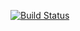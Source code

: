 [![Build Status](https://travis-ci.org/diegocfreire/ExemploTravis.svg?branch=master)](https://travis-ci.org/diegocfreire/ExemploTravis)

